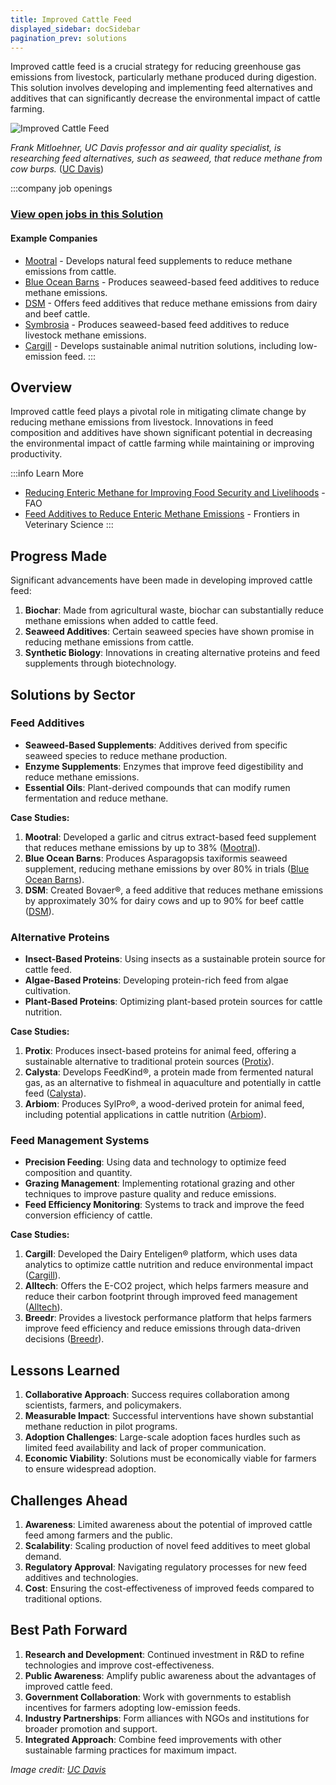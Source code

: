```yaml
---
title: Improved Cattle Feed
displayed_sidebar: docSidebar
pagination_prev: solutions
---
```


Improved cattle feed is a crucial strategy for reducing greenhouse gas emissions from livestock, particularly methane produced during digestion. This solution involves developing and implementing feed alternatives and additives that can significantly decrease the environmental impact of cattle farming.

![Improved Cattle Feed](../static/img/improved-cattle-feed.png)

*Frank Mitloehner, UC Davis professor and air quality specialist, is researching feed alternatives, such as seaweed, that reduce methane from cow burps.* ([UC Davis](https://www.ucdavis.edu/food/news/making-cattle-more-sustainable))

:::company job openings
### [View open jobs in this Solution](https://climatebase.org/jobs?l=&q=&drawdown_solutions=Improved+Cattle+Feed)
#### Example Companies
- [Mootral](https://mootral.com/) - Develops natural feed supplements to reduce methane emissions from cattle.
- [Blue Ocean Barns](https://www.blueoceanbarns.com/) - Produces seaweed-based feed additives to reduce methane emissions.
- [DSM](https://www.dsm.com/corporate/markets/animal-feed/minimizing-methane-from-cattle.html) - Offers feed additives that reduce methane emissions from dairy and beef cattle.
- [Symbrosia](https://www.symbrosia.co/) - Produces seaweed-based feed additives to reduce livestock methane emissions.
- [Cargill](https://www.cargill.com/sustainability/sustainable-animal-nutrition) - Develops sustainable animal nutrition solutions, including low-emission feed.
:::

## Overview

Improved cattle feed plays a pivotal role in mitigating climate change by reducing methane emissions from livestock. Innovations in feed composition and additives have shown significant potential in decreasing the environmental impact of cattle farming while maintaining or improving productivity.

:::info Learn More
- [Reducing Enteric Methane for Improving Food Security and Livelihoods](https://www.fao.org/in-action/enteric-methane/en/) - FAO
- [Feed Additives to Reduce Enteric Methane Emissions](https://www.frontiersin.org/articles/10.3389/fvets.2021.640032/full) - Frontiers in Veterinary Science
:::

## Progress Made

Significant advancements have been made in developing improved cattle feed:

1. **Biochar**: Made from agricultural waste, biochar can substantially reduce methane emissions when added to cattle feed.
2. **Seaweed Additives**: Certain seaweed species have shown promise in reducing methane emissions from cattle.
3. **Synthetic Biology**: Innovations in creating alternative proteins and feed supplements through biotechnology.

## Solutions by Sector

### Feed Additives
- **Seaweed-Based Supplements**: Additives derived from specific seaweed species to reduce methane production.
- **Enzyme Supplements**: Enzymes that improve feed digestibility and reduce methane emissions.
- **Essential Oils**: Plant-derived compounds that can modify rumen fermentation and reduce methane.

**Case Studies:**
1. **Mootral**: Developed a garlic and citrus extract-based feed supplement that reduces methane emissions by up to 38% ([Mootral](https://mootral.com/)).
2. **Blue Ocean Barns**: Produces Asparagopsis taxiformis seaweed supplement, reducing methane emissions by over 80% in trials ([Blue Ocean Barns](https://www.blueoceanbarns.com/)).
3. **DSM**: Created Bovaer®, a feed additive that reduces methane emissions by approximately 30% for dairy cows and up to 90% for beef cattle ([DSM](https://www.dsm.com/corporate/markets/animal-feed/minimizing-methane-from-cattle.html)).

### Alternative Proteins
- **Insect-Based Proteins**: Using insects as a sustainable protein source for cattle feed.
- **Algae-Based Proteins**: Developing protein-rich feed from algae cultivation.
- **Plant-Based Proteins**: Optimizing plant-based protein sources for cattle nutrition.

**Case Studies:**
1. **Protix**: Produces insect-based proteins for animal feed, offering a sustainable alternative to traditional protein sources ([Protix](https://protix.eu/)).
2. **Calysta**: Develops FeedKind®, a protein made from fermented natural gas, as an alternative to fishmeal in aquaculture and potentially in cattle feed ([Calysta](https://www.calysta.com/)).
3. **Arbiom**: Produces SylPro®, a wood-derived protein for animal feed, including potential applications in cattle nutrition ([Arbiom](https://arbiom.com/)).

### Feed Management Systems
- **Precision Feeding**: Using data and technology to optimize feed composition and quantity.
- **Grazing Management**: Implementing rotational grazing and other techniques to improve pasture quality and reduce emissions.
- **Feed Efficiency Monitoring**: Systems to track and improve the feed conversion efficiency of cattle.

**Case Studies:**
1. **Cargill**: Developed the Dairy Enteligen® platform, which uses data analytics to optimize cattle nutrition and reduce environmental impact ([Cargill](https://www.cargill.com/animal-nutrition/species/dairy-cattle)).
2. **Alltech**: Offers the E-CO2 project, which helps farmers measure and reduce their carbon footprint through improved feed management ([Alltech](https://www.alltech.com/eco2)).
3. **Breedr**: Provides a livestock performance platform that helps farmers improve feed efficiency and reduce emissions through data-driven decisions ([Breedr](https://www.breedr.co/)).

## Lessons Learned

1. **Collaborative Approach**: Success requires collaboration among scientists, farmers, and policymakers.
2. **Measurable Impact**: Successful interventions have shown substantial methane reduction in pilot programs.
3. **Adoption Challenges**: Large-scale adoption faces hurdles such as limited feed availability and lack of proper communication.
4. **Economic Viability**: Solutions must be economically viable for farmers to ensure widespread adoption.

## Challenges Ahead

1. **Awareness**: Limited awareness about the potential of improved cattle feed among farmers and the public.
2. **Scalability**: Scaling production of novel feed additives to meet global demand.
3. **Regulatory Approval**: Navigating regulatory processes for new feed additives and technologies.
4. **Cost**: Ensuring the cost-effectiveness of improved feeds compared to traditional options.

## Best Path Forward

1. **Research and Development**: Continued investment in R&D to refine technologies and improve cost-effectiveness.
2. **Public Awareness**: Amplify public awareness about the advantages of improved cattle feed.
3. **Government Collaboration**: Work with governments to establish incentives for farmers adopting low-emission feeds.
4. **Industry Partnerships**: Form alliances with NGOs and institutions for broader promotion and support.
5. **Integrated Approach**: Combine feed improvements with other sustainable farming practices for maximum impact.

*Image credit: [UC Davis](https://www.ucdavis.edu/food/news/making-cattle-more-sustainable)*
